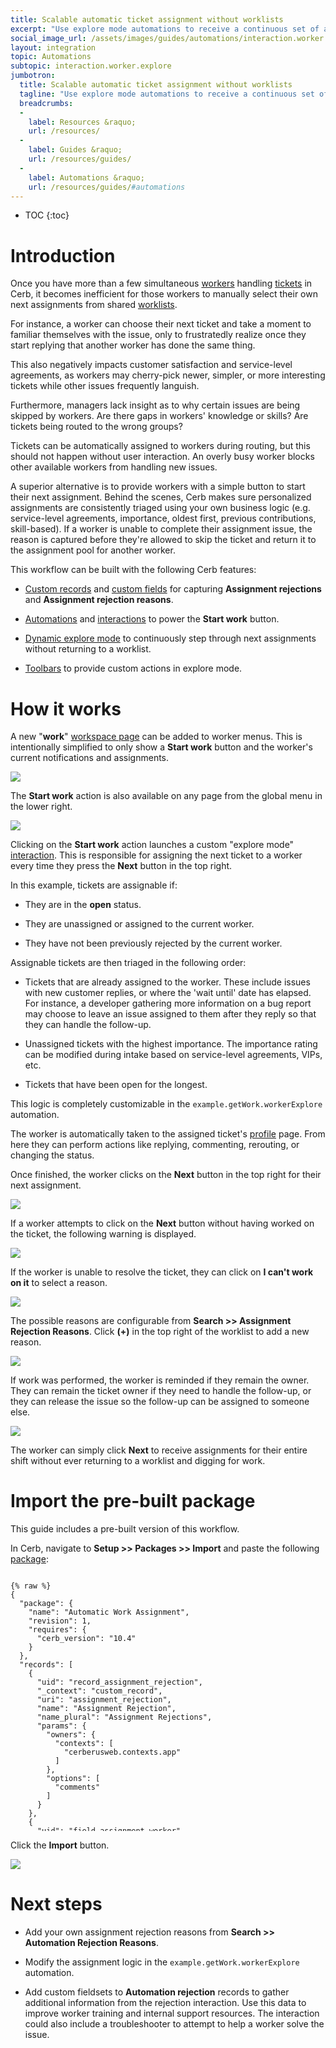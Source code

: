 ```yaml
---
title: Scalable automatic ticket assignment without worklists
excerpt: "Use explore mode automations to receive a continuous set of assignments without digging through shared worklists and colliding with other workers. Capture and report on the exact reason a worker can't complete an assignment."
social_image_url: /assets/images/guides/automations/interaction.worker.explore/auto-assignment/explore-next.png
layout: integration
topic: Automations
subtopic: interaction.worker.explore
jumbotron:
  title: Scalable automatic ticket assignment without worklists
  tagline: "Use explore mode automations to receive a continuous set of assignments without digging through shared worklists and colliding with other workers. Capture and report on the exact reason a worker can't complete an assignment."
  breadcrumbs:
  -
    label: Resources &raquo;
    url: /resources/
  -
    label: Guides &raquo;
    url: /resources/guides/
  -
    label: Automations &raquo;
    url: /resources/guides/#automations
---
```


* TOC
{:toc}

# Introduction

Once you have more than a few simultaneous [workers](/docs/workers/) handling [tickets](/docs/tickets/) in Cerb, it becomes inefficient for those workers to manually select their own next assignments from shared [worklists](/docs/worklists/).

For instance, a worker can choose their next ticket and take a moment to familiar themselves with the issue, only to frustratedly realize once they start replying that another worker has done the same thing.

This also negatively impacts customer satisfaction and service-level agreements, as workers may cherry-pick newer, simpler, or more interesting tickets while other issues frequently languish.

Furthermore, managers lack insight as to why certain issues are being skipped by workers. Are there gaps in workers' knowledge or skills? Are tickets being routed to the wrong groups?

Tickets can be automatically assigned to workers during routing, but this should not happen without user interaction. An overly busy worker blocks other available workers from handling new issues.

A superior alternative is to provide workers with a simple button to start their next assignment. Behind the scenes, Cerb makes sure personalized assignments are consistently triaged using your own business logic (e.g. service-level agreements, importance, oldest first, previous contributions, skill-based). If a worker is unable to complete their assignment issue, the reason is captured before they're allowed to skip the ticket and return it to the assignment pool for another worker.

This workflow can be built with the following Cerb features:

* [Custom records](/docs/records/#custom-records) and [custom fields](/docs/custom-fields/) for capturing **Assignment rejections** and **Assignment rejection reasons**.

* [Automations](/docs/automations/) and [interactions](/docs/interactions/) to power the **Start work** button.

* [Dynamic explore mode](/docs/automations/triggers/interaction.worker.explore/) to continuously step through next assignments without returning to a worklist.

* [Toolbars](/docs/toolbars/) to provide custom actions in explore mode.

# How it works

A new "**work**" [workspace page](/docs/workspaces/) can be added to worker menus. This is intentionally simplified to only show a **Start work** button and the worker's current notifications and assignments.

<div class="cerb-screenshot">
<img src="/assets/images/guides/automations/interaction.worker.explore/auto-assignment/workspace.png" class="screenshot">
</div>

The **Start work** action is also available on any page from the global menu in the lower right.

<div class="cerb-screenshot">
<img src="/assets/images/guides/automations/interaction.worker.explore/auto-assignment/global-menu.png" class="screenshot">
</div>

Clicking on the **Start work** action launches a custom "explore mode" [interaction](/docs/automations/triggers/interaction.worker.explore/). This is responsible for assigning the next ticket to a worker every time they press the **Next** button in the top right.

In this example, tickets are assignable if:

* They are in the **open** status.

* They are unassigned or assigned to the current worker.

* They have not been previously rejected by the current worker.

Assignable tickets are then triaged in the following order:

* Tickets that are already assigned to the worker. These include issues with new customer replies, or where the 'wait until' date has elapsed. For instance, a developer gathering more information on a bug report may choose to leave an issue assigned to them after they reply so that they can handle the follow-up.

* Unassigned tickets with the highest importance. The importance rating can be modified during intake based on service-level agreements, VIPs, etc.

* Tickets that have been open for the longest.

This logic is completely customizable in the `example.getWork.workerExplore` automation.

The worker is automatically taken to the assigned ticket's [profile](/docs/profiles/) page. From here they can perform actions like replying, commenting, rerouting, or changing the status.

Once finished, the worker clicks on the **Next** button in the top right for their next assignment.

<div class="cerb-screenshot">
<img src="/assets/images/guides/automations/interaction.worker.explore/auto-assignment/explore-next.png" class="screenshot">
</div>

If a worker attempts to click on the **Next** button without having worked on the ticket, the following warning is displayed. 

<div class="cerb-screenshot">
<img src="/assets/images/guides/automations/interaction.worker.explore/auto-assignment/unresolved-popup.png" class="screenshot">
</div>

If the worker is unable to resolve the ticket, they can click on **I can't work on it** to select a reason.

<div class="cerb-screenshot">
<img src="/assets/images/guides/automations/interaction.worker.explore/auto-assignment/reasons-popup.png" class="screenshot">
</div>

The possible reasons are configurable from **Search >> Assignment Rejection Reasons**. Click **(+)** in the top right of the worklist to add a new reason.

<div class="cerb-screenshot">
<img src="/assets/images/guides/automations/interaction.worker.explore/auto-assignment/search-rejection-reasons.png" class="screenshot">
</div>

If work was performed, the worker is reminded if they remain the owner. They can remain the ticket owner if they need to handle the follow-up, or they can release the issue so the follow-up can be assigned to someone else.

<div class="cerb-screenshot">
<img src="/assets/images/guides/automations/interaction.worker.explore/auto-assignment/unassign-popup.png" class="screenshot">
</div>

The worker can simply click **Next** to receive assignments for their entire shift without ever returning to a worklist and digging for work.

# Import the pre-built package

This guide includes a pre-built version of this workflow.

In Cerb, navigate to **Setup >> Packages >> Import** and paste the following [package](/docs/packages/):

<pre style="max-height:29.5em;">
<code class="language-json">
{% raw %}
{
  "package": {
    "name": "Automatic Work Assignment",
    "revision": 1,
    "requires": {
      "cerb_version": "10.4"
    }
  },
  "records": [
    {
      "uid": "record_assignment_rejection",
      "_context": "custom_record",
      "uri": "assignment_rejection",
      "name": "Assignment Rejection",
      "name_plural": "Assignment Rejections",
      "params": {
        "owners": {
          "contexts": [
            "cerberusweb.contexts.app"
          ]
        },
        "options": [
          "comments"
        ]
      }
    },
    {
      "uid": "field_assignment_worker",
      "_context": "custom_field",
      "context": "assignment_rejection",
      "name": "Worker",
      "uri": "worker",
      "pos": 1,
      "type": "L",
      "params": {
        "context": "cerberusweb.contexts.worker"
      }
    },
    {
      "uid": "field_assignment_ticket",
      "_context": "custom_field",
      "context": "assignment_rejection",
      "name": "Ticket",
      "uri": "ticket",
      "pos": 2,
      "type": "L",
      "params": {
        "context": "cerberusweb.contexts.ticket"
      }
    },
    {
      "uid": "field_assignment_reason",
      "_context": "custom_field",
      "context": "assignment_rejection",
      "name": "Reason",
      "uri": "reason",
      "pos": 3,
      "type": "L",
      "params": {
        "context": "assignment_rejection_reason"
      }
    },
    {
      "uid": "field_assignment_expires_at",
      "_context": "custom_field",
      "context": "assignment_rejection",
      "name": "Expires At",
      "uri": "expires_at",
      "pos": 4,
      "type": "E"
    },
    {
      "uid": "record_assignment_rejection_reason",
      "_context": "custom_record",
      "uri": "assignment_rejection_reason",
      "name": "Assignment Rejection Reason",
      "name_plural": "Assignment Rejection Reasons",
      "params": {
        "owners": {
          "contexts": [
            "cerberusweb.contexts.app"
          ]
        }
      }
    },
    {
      "uid": "field_assignment_reason_expires_in",
      "_context": "custom_field",
      "context": "assignment_rejection_reason",
      "name": "Expires In",
      "uri": "expires_in",
      "pos": 1,
      "type": "S"
    },
    {
      "uid": "reason_cantResolve",
      "_context": "assignment_rejection_reason",
      "name": "I don't know how to resolve it",
      "owner__context": "app",
      "owner_id": 0,
      "custom_{{{uid.field_assignment_reason_expires_in}}}": "1 day"
    },
    {
      "uid": "reason_otherOwner",
      "_context": "assignment_rejection_reason",
      "name": "Someone else is already working on it",
      "owner__context": "app",
      "owner_id": 0,
      "custom_{{{uid.field_assignment_reason_expires_in}}}": "15 mins"
    },
    {
      "uid": "reason_waitingCustomer",
      "_context": "assignment_rejection_reason",
      "name": "We're waiting on the customer",
      "owner__context": "app",
      "owner_id": 0,
      "custom_{{{uid.field_assignment_reason_expires_in}}}": ""
    },
    {
      "uid": "automation_workerExplore",
      "_context": "automation",
      "name": "example.getWork.workerExplore",
      "extension_id": "cerb.trigger.interaction.worker.explore",
      "description": "Step through next assignments in a worker explore mode",
      "script": "start:\r\n  set:\r\n    isLooping@bool: yes\r\n  \r\n  while:\r\n    if@key,bool: isLooping\r\n    do:\r\n      record.search/find:\r\n        output: next_ticket\r\n        inputs:\r\n          record_type: ticket\r\n          record_query@text:\r\n            status:o\r\n            (owner.id:me OR owner.id:nobody)\r\n            links.assignment_rejection.ticket:!(worker.id:${worker_id})\r\n            sort:-owner.id,-importance,lastOpenedAt\r\n            limit:1\r\n          record_query_params:\r\n            worker_id@key: worker_id\r\n        on_success:\r\n          decision/exists:\r\n            outcome/yes:\r\n              if@bool: {{next_ticket.id}}\r\n              then:\r\n                # If this ticket was unassigned, assign it to the current worker\r\n                outcome/unassigned:\r\n                  if@bool: {{0 == next_ticket.owner_id}}\r\n                  then:\r\n                    record.update:\r\n                      inputs:\r\n                        record_type: ticket\r\n                        record_id: {{next_ticket.id}}\r\n                        fields:\r\n                          owner_id@int: {{worker_id}}\r\n                \r\n                # Display this ticket to the worker\r\n                await/explore:\r\n                  explore:\r\n                    title: {{next_ticket._label}}\r\n                    url: {{next_ticket.record_url}}\r\n                    toolbar:\r\n                      interaction/next:\r\n                        label: Next\r\n                        icon: chevron-right\r\n                        icon_at: end\r\n                        keyboard: ]\r\n                        uri: cerb:automation:example.getWork.toolbarItem.next\r\n                        inputs:\r\n                          ticket: {{next_ticket.id}}\r\n            outcome/empty:\r\n              then:\r\n                await:\r\n                  explore:\r\n                    title: You're all caught up!\r\n                    toolbar:\r\n                      interaction/refresh:\r\n                        label: Refresh\r\n                        icon: refresh",
      "policy_kata": "commands:\r\n  record.search:\r\n    deny/type@bool: {{inputs.record_type is not record type ('ticket')}}\r\n    allow@bool: yes\r\n  record.update:\r\n    deny/type@bool: {{inputs.record_type is not record type ('ticket')}}\r\n    #deny/fields@bool: {{inputs.fields != ['owner_id']}}\r\n    allow@bool: yes    "
    },
    {
      "uid": "automation_toolbarItemExplore",
      "_context": "automation",
      "name": "example.getWork.toolbarItem.explore",
      "extension_id": "cerb.trigger.interaction.worker",
      "description": "Create a dynamic explore set for real-time work assignments",
      "script": "start:\r\n  api.command:\r\n    inputs:\r\n      name: cerb.commands.worklist.explorer.create\r\n      params:\r\n        interaction: cerb:automation:example.getWork.workerExplore\r\n    output: results\r\n    on_success:\r\n      return:\r\n        open_url: {{cerb_url('c=explore&guid=' ~ results.hash)}}",
      "policy_kata": "commands:\r\n  api.command:\r\n    deny/name@bool: {{inputs.name not in ['cerb.commands.worklist.explorer.create']}}\r\n    allow@bool: yes"
    },
    {
      "uid": "automation_65b5c7658fe95",
      "_context": "automation",
      "name": "example.getWork.toolbarItem.next",
      "extension_id": "cerb.trigger.interaction.worker",
      "description": "",
      "script": "inputs:\r\n  record/ticket:\r\n    required@bool: yes\r\n    record_type: ticket\r\n\r\nstart:\r\n  decision:\r\n    # If the ticket is still open, it needs to be formally rejected to skip\r\n    outcome/isOpen:\r\n      if@bool: {{'open' == inputs.ticket.status and inputs.ticket.owner_id in [0,worker_id]}}\r\n      then:\r\n        await/isOpen:\r\n          form:\r\n            title: Unresolved\r\n            elements:\r\n              say:\r\n                content@text:\r\n                  This ticket is still unresolved.\r\n                  ===========\r\n              submit/prompt_menu:\r\n                buttons:\r\n                  continue/accept:\r\n                    label: I'll continue working on it\r\n                    icon: circle-ok\r\n                    icon_at: start\r\n                    value: accept\r\n                  continue/reject:\r\n                    label: I can't work on it\r\n                    icon: ban\r\n                    icon_at: start\r\n                    value: reject\r\n                    style: secondary\r\n        \r\n        outcome/continue:\r\n          if@bool: {{'accept' == prompt_menu}}\r\n          then:\r\n            return:\r\n        \r\n        # Load dynamic rejection reasons\r\n        record.search/reasons:\r\n          output: reasons\r\n          inputs:\r\n            record_type: assignment_rejection_reason\r\n            record_query: sort:name\r\n            record_expand: customfields\r\n        \r\n        await/reason:\r\n          form:\r\n            title: I can't work on this ticket\r\n            elements:\r\n              sheet/prompt_reason:\r\n                label: Reason:\r\n                required@bool: yes\r\n                data@key: reasons\r\n                limit: 10\r\n                schema:\r\n                  layout:\r\n                    headings@bool: no\r\n                    filtering@bool: no\r\n                    paging@bool: no\r\n                    style: grid\r\n                  columns:\r\n                    selection/id:\r\n                      params:\r\n                        mode: single\r\n                    text/name:\r\n                      params:\r\n                        bold@bool: yes\r\n              submit:\r\n                continue@bool: no\r\n                reset@bool: no\r\n        \r\n        # Unassign the ticket\r\n        record.update/unassign:\r\n          output: updated_ticket\r\n          inputs:\r\n            record_type: ticket\r\n            record_id: {{inputs.ticket.id}}\r\n            fields:\r\n              owner_id: 0\r\n        \r\n        # Reason specific behavior\r\n        decision/reasons:\r\n          outcome/waitingOnCustomer:\r\n            if@bool: {{reasons[prompt_reason].name == \"We're waiting on the customer\"}}\r\n            then:\r\n              record.update/ticketWaiting:\r\n                output: updated_ticket\r\n                inputs:\r\n                  record_type: ticket\r\n                  record_id: {{inputs.ticket.id}}\r\n                  fields:\r\n                    status: waiting\r\n                    reopen_date@date: tomorrow 8am\r\n        \r\n        # Create/update the assignment log record\r\n        outcome/logReason:\r\n          if@bool: {{reasons[prompt_reason].expires_in}}\r\n          then:\r\n            record.upsert/assignment_rejection:\r\n              output: record_rejection\r\n              inputs:\r\n                record_type: assignment_rejection\r\n                record_query@text:\r\n                  worker.id:${worker_id} ticket.id:${ticket_id} limit:1 sort:-id\r\n                record_query_params:\r\n                  worker_id@key: worker_id\r\n                  ticket_id: {{inputs.ticket.id}}\r\n                fields:\r\n                  name: {{worker__label}} on {{inputs.ticket._label}}\r\n                  ticket: {{inputs.ticket.id}}\r\n                  worker: {{worker_id}}\r\n                  reason: {{prompt_reason}}\r\n                  expires_at@date: {{reasons[prompt_reason].expires_in}}\r\n                  owner__context: app\r\n                  owner_id: 0\r\n        \r\n        return:\r\n          explore_page: next      \r\n        \r\n    # Check if we need to unassign the current ticket\r\n    outcome/isAssigned:\r\n      if@bool: {{inputs.ticket.owner_id == worker_id}}\r\n      then:\r\n        await:\r\n          form:\r\n            title: Done\r\n            elements:\r\n              say:\r\n                content@text:\r\n                  The ticket is still assigned to you.\r\n                  =====================\r\n              submit/prompt_menu:\r\n                buttons:\r\n                  continue/no:\r\n                    label: Unassign me\r\n                    icon: remove\r\n                    icon_at: start\r\n                    value: unassign\r\n                  continue/yes:\r\n                    label: Keep me assigned\r\n                    icon: circle-ok\r\n                    icon_at: start\r\n                    value: keep\r\n                    style: secondary\r\n        \r\n        outcome/yes:\r\n          if@bool: {{'unassign' == prompt_menu}}\r\n          then:\r\n            record.update:\r\n              inputs:\r\n                record_type: ticket\r\n                record_id: {{inputs.ticket.id}}\r\n                fields:\r\n                  owner_id: 0\r\n        \r\n        return:\r\n          explore_page: next\r\n    \r\n    outcome/else:\r\n      then:\r\n        return:\r\n          explore_page: next",
      "policy_kata": "commands:\r\n  record.create:\r\n    deny/type@bool: {{inputs.record_type is not record type ('assignment_rejection')}}\r\n    allow@bool: yes\r\n  record.search:\r\n    deny/type@bool: {{inputs.record_type is not record type ('assignment_rejection_reason')}}\r\n    allow@bool: yes\r\n  record.update:\r\n    deny/type@bool: {{inputs.record_type is not record type ('assignment_rejection', 'ticket')}}\r\n    allow@bool: yes\r\n  record.upsert:\r\n    deny/type@bool: {{inputs.record_type is not record type ('assignment_rejection')}}\r\n    allow@bool: yes    "
    },
    {
      "uid": "page_work",
      "_context": "workspace_page",
      "extension_id": "core.workspace.page.workspace",
      "name": "Work",
      "owner__context": "app",
      "owner_id": "0"
    },
    {
      "uid": "tab_work_tickets",
      "_context": "workspace_tab",
      "extension_id": "core.workspace.tab.dashboard",
      "name": "Tickets",
      "page_id": "{{{uid.page_work}}}",
      "pos": "1",
      "params": {
        "num_columns": "1"
      }
    },
    {
      "uid": "workspace_widget_actions",
      "_context": "cerberusweb.contexts.workspace.widget",
      "tab_id": "{{{uid.tab_work_tickets}}}",
      "label": "Actions",
      "extension_id": "core.workspace.widget.form_interaction",
      "pos": 1,
      "width_units": 4,
      "zone": "content",
      "params": {
        "interactions_kata": "interaction/startWork:\r\n  label: Start work\r\n  uri: cerb:automation:example.getWork.toolbarItem.explore\r\n  icon: play-button",
        "is_popup": "0"
      }
    },
    {
      "uid": "workspace_widget_my_notifications",
      "_context": "cerberusweb.contexts.workspace.widget",
      "tab_id": "{{{uid.tab_work_tickets}}}",
      "label": "My Unread Notifications",
      "extension_id": "core.workspace.widget.worklist",
      "pos": 2,
      "width_units": 4,
      "zone": "content",
      "params": {
        "context": "cerberusweb.contexts.notification",
        "query_required": "isRead:n worker:me",
        "query": "",
        "render_limit": "15",
        "header_color": "#6a87db",
        "columns": [
          "we_created_date",
          "we_activity_point"
        ]
      }
    },
    {
      "uid": "workspace_widget_my_tickets",
      "_context": "cerberusweb.contexts.workspace.widget",
      "tab_id": "{{{uid.tab_work_tickets}}}",
      "label": "My Open Tickets",
      "extension_id": "core.workspace.widget.worklist",
      "pos": 3,
      "width_units": 4,
      "zone": "content",
      "params": {
        "context": "cerberusweb.contexts.ticket",
        "query_required": "status:o owner:me",
        "query": "",
        "render_limit": "15",
        "header_color": "#6a87db",
        "columns": [
          "t_last_wrote_address_id",
          "t_importance",
          "t_group_id",
          "t_bucket_id",
          "t_owner_id",
          "t_last_opened_at"
        ]
      }
    }
  ],
  "toolbars": [
    {
      "toolbar": "global.menu",
      "kata": "interaction/startWork:\r\n  label: Start Work\r\n  uri: cerb:automation:example.getWork.toolbarItem.explore\r\n  icon: play-button"
    }
  ]
}
{% endraw %}
</code>
</pre>

Click the **Import** button.

<div class="cerb-screenshot">
<img src="/assets/images/guides/automations/interaction.worker.explore/auto-assignment/import_results.png" class="screenshot">
</div>

# Next steps

* Add your own assignment rejection reasons from **Search >> Automation Rejection Reasons**.

* Modify the assignment logic in the `example.getWork.workerExplore` automation.

* Add custom fieldsets to **Automation rejection** records to gather additional information from the rejection interaction. Use this data to improve worker training and internal support resources. The interaction could also include a troubleshooter to attempt to help a worker solve the issue.